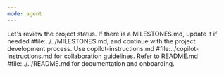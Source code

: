 ```yaml
---
mode: agent
---
```

Let's review the project status.
If there is a MILESTONES.md, update it if needed #file:../../MILESTONES.md, and continue with the project development process.
Use copilot-instructions.md #file:../copilot-instructions.md for collaboration guidelines.
Refer to README.md #file:../../README.md for documentation and onboarding.
